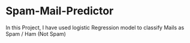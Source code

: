 # Spam-Mail-Predictor
In this Project, I have used logistic Regression model to classify Mails as Spam / Ham (Not Spam)
